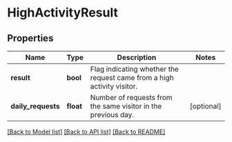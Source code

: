 # HighActivityResult

## Properties
Name | Type | Description | Notes
------------ | ------------- | ------------- | -------------
**result** | **bool** | Flag indicating whether the request came from a high activity visitor. | 
**daily_requests** | **float** | Number of requests from the same visitor in the previous day. | [optional] 

[[Back to Model list]](../../README.md#documentation-for-models) [[Back to API list]](../../README.md#documentation-for-api-endpoints) [[Back to README]](../../README.md)

